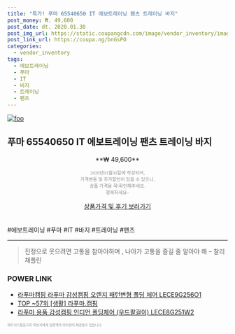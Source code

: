 ```yaml
--- 
title: "특가! 푸마 65540650 IT 에보트레이닝 팬츠 트레이닝 바지" 
post_money: ₩. 49,600 
post_date: dt. 2020.01.30 
post_img_url: https://static.coupangcdn.com/image/vendor_inventory/images/2017/03/29/6/0/51b5cf05-4edc-4039-bc77-6cae30d86a26.jpg 
post_link_url: https://coupa.ng/bnGsPO 
categories: 
  - vendor_inventory 
tags: 
  - 에보트레이닝 
  - 푸마 
  - IT 
  - 바지 
  - 트레이닝 
  - 팬츠 
--- 
```

[![foo](https://static.coupangcdn.com/image/vendor_inventory/images/2017/03/29/6/0/51b5cf05-4edc-4039-bc77-6cae30d86a26.jpg)](https://coupa.ng/bnGsPO) 

## 푸마 65540650 IT 에보트레이닝 팬츠 트레이닝 바지 
<p style="text-align: center;">**₩ 49,600**</p> 
<p style="text-align: center;"><span style="color: #898c8f; font-family: Georgia,Times,serif; font-size: 0.75em;">2020년01월30일에 작성되어, <br>가격변동 및 추가할인이 있을 수 있으니,<br> 상품 가격을 꼭!확인해주세요.<br>행복하세요~</span> 
</p>	 
<div markdown="0" style="text-align: center;"><a href="https://coupa.ng/bnGsPO" class="btn btn--success">상품가격 및 후기 보러가기</a></div> 
<br><br> 
  #에보트레이닝 #푸마 #IT #바지 #트레이닝 #팬츠 
<hr> 

> 진정으로 웃으려면 고통을 참아야하며 , 나아가 고통을 즐길 줄 알아야 해 – 찰리 채플린 


### POWER LINK

* <a href="https://blog.naver.com/fasyy4321/221785320097" target="_blank">라푸마캠핑 라푸마 감성캠핑 오렌지 패턴변형 폴딩 체어 LECE9G256O1</a>
* <a href="https://blog.naver.com/an0733/221784761362" target="_blank"> TOP ~57위 [생활] 라푸마.캠핑</a>
* <a href="https://blog.naver.com/sakai111/221785755360" target="_blank">라푸마 용품 감성캠핑 인디언 폴딩체어 (우드팔걸이) LECE8G251W2</a>

<span style="color: #898c8f; font-family: Georgia,Times,serif; font-size: 0.55em;">파트너스활동으로 작성자에게 일정액의 커미션이 제공될수 있습니다.</span> 
